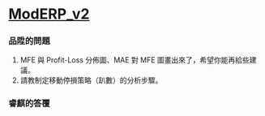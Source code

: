 # [ModERP_v2](https://nbviewer.jupyter.org/github/zaoldyeck/quant-investing/blob/master/ModERP_v2.ipynb)

### 品陞的問題

1. MFE 與 Profit-Loss 分佈圖、MAE 對 MFE 圖畫出來了，希望你能再給些建議。
2. 請教制定移動停損策略（趴數）的分析步驟。



### 睿麒的答覆


